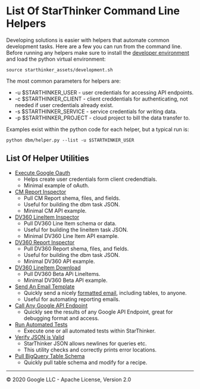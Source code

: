 # List Of StarThinker Command Line Helpers

Developing solutions is easier with helpers that automate common development 
tasks. Here are a few you can run from the command line.  Before running any 
helpers make sure to install the [developer environment](deploy_developer.md)
and load the python virtual environment:

```
source starthinker_assets/development.sh
```

The most common parameters for helpers are:

- -u $STARTHINKER_USER - user credentials for accessing API endpoints.
- -c $STARTHINKER_CLIENT - client creddentials for authenticating, not needed if user credentials already exist.
- -s $STARTHINKER_SERVICE - service credentials for writing data.
- -p $STARTHINKER_PROJECT - cloud project to bill the data transfer to.

Examples exist within the python code for each helper, but a typical run is:

```
python dbm/helper.py --list -u $STARTHINKER_USER
```

## List Of Helper Utilities

- [Execute Google Oauth](../starthinker/auth/helper.py) 
  - Helps create user credentials form client credendtials.
  - Minimal example of oAuth.
- [CM Report Inspector](../starthinker/task/dcm/helper.py) 
  - Pull CM Report shema, files, and fields.
  - Useful for building the dbm task JSON.
  - Minimal CM API example.
- [DV360 LineItem Inspector](../starthinker/task/lineitem/helper.py) 
  - Pull DV360 Line Item schema or data.
  - Useful for building the lineitem task JSON.
  - Minimal DV360 Line Item API example.
- [DV360 Report Inspector](../starthinker/task/dbm/helper.py) 
  - Pull DV360 Report shema, files, and fields.
  - Useful for building the dbm task JSON.
  - Minimal DV360 API example.
- [DV360 LineItem Download](../starthinker/task/dv360_beta/helper.py) 
  - Pull DV360 Beta APi LineItems.
  - Minimal DV360 Beta API example.
- [Send An Email Template](../starthinker/task/newsletter/helper.py) 
  - Quickly send a nicely [formatted email](../starthinker/util/email/template.py), including tables, to anyone.
  - Useful for automating reporting emails.
- [Call Any Google API Endpoint](../starthinker/task/google_api/helper.py) 
  - Quickly see the results of any Google API Endpoint, great for debugging format and access.
- [Run Automated Tests](../tests/helper.py) 
  - Execute one or all automated tests within StarThinker.
- [Verify JSON is Valid](../scripts/helper.py) 
  - StarThinker JSON allows newlines for queries etc.
  - This utility checks and correctly prints error locations.
- [Pull BigQuery Table Schema](../starthinker/task/bigquery/helper.py) 
  - Quickly pull table schema and modify for a recipe.

---
&copy; 2020 Google LLC - Apache License, Version 2.0
